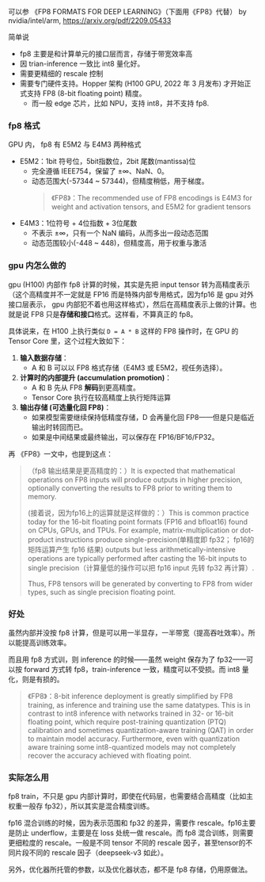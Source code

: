 可以参 《FP8 FORMATS FOR DEEP LEARNING》（下面用《FP8》代替） by nvidia/intel/arm, https://arxiv.org/pdf/2209.05433 

简单说
- fp8 主要是和计算单元的接口层而言，存储于带宽效率高
- 因 trian-inference 一致比 int8 量化好。
- 需要更精细的 rescale 控制
- 需要专门硬件支持。Hopper 架构 (H100 GPU, 2022 年 3 月发布) 才开始正式支持 FP8 (8-bit floating point) 精度。
  - 而一般 edge 芯片，比如 NPU，支持 int8，并不支持 fp8.

### fp8 格式

GPU 内， fp8 有 E5M2 与 E4M3 两种格式
- E5M2：1bit 符号位，5bit指数位，2bit 尾数(mantissa)位
  - 完全遵循 IEEE754，保留了 ±∞、NaN、0。
  - 动态范围大(-57344 ~ 57344)，但精度稍低，用于梯度。
    > 《FP8》：The recommended use of FP8 encodings is E4M3 for weight and activation tensors, and E5M2 for gradient tensors 
- E4M3：1位符号 + 4位指数 + 3位尾数
  - 不表示 ±∞，只有一个 NaN 编码，从而多出一段动态范围
  - 动态范围较小(-448 ~ 448)，但精度高，用于权重与激活

### gpu 内怎么做的

gpu (H100) 内部作 fp8 计算的时候，其实是先把 input tensor 转为高精度表示（这个高精度并不一定就是 FP16 而是特殊内部专用格式，因为fp16 是 gpu 对外接口层表示， gpu 内部犯不着也用这样格式），然后在高精度表示上做的计算。也就是说 FP8 只是**存储和接口**格式。这样看，不算真正的 fp8。

具体说来，在 H100 上执行类似 `D = A * B` 这样的 FP8 操作时，在 GPU 的 Tensor Core 里，这个过程大致如下：

1. **输入数据存储**：
   * A 和 B 可以以 FP8 格式存储（E4M3 或 E5M2，视任务选择）。
2. **计算时的内部提升 (accumulation promotion)**：
   * A 和 B 先从 FP8 **解码**到更高精度。
   * Tensor Core 执行在较高精度上执行矩阵运算
3. **输出存储 (可选量化回 FP8)**：
   * 如果模型需要继续保持低精度存储，D 会再量化回 FP8——但是只是临近输出时转回而已。
   * 如果是中间结果或最终输出，可以保存在 FP16/BF16/FP32。

再 《FP8》一文中，也提到这点：
> （fp8 输出结果是更高精度的：）It is expected that mathematical operations on FP8 inputs will produce outputs in higher precision, optionally converting the results to FP8 prior to writing them to memory.
>
> (接着说，因为fp16上的运算就是这样做的：）This is common practice today for the 16-bit floating point formats (FP16 and bfloat16) found on CPUs, GPUs, and TPUs. For example, matrix-multiplication or dot-product instructions produce single-precision(单精度即 fp32； fp16的矩阵运算产生 fp16 结果) outputs but less arithmetically-intensive operations are typically performed after casting the 16-bit inputs to single precision（计算量低的操作可以把 fp16 input 先转 fp32 再计算）.
>
> Thus, FP8 tensors will be generated by converting to FP8 from wider types, such as single precision floating point.

### 好处

虽然内部并没按 fp8 计算，但是可以用一半显存，一半带宽（提高吞吐效率）。所以能提高训练效率。

而且用 fp8 方式训，则 inference 的时候——虽然 weight 保存为了 fp32——可以按 forward 方式转 fp8，train-inference 一致，精度可以不受损。而 int8 量化，则是有损的。
> 《FP8》：8-bit inference deployment is greatly simplified by FP8 training, as inference and training use the same datatypes.
This is in contrast to int8 inference with networks trained in 32- or 16-bit floating point, which require post-training
quantization (PTQ) calibration and sometimes quantization-aware training (QAT) in order to maintain model accuracy.
Furthermore, even with quantization aware training some int8-quantized models may not completely recover the
accuracy achieved with floating point.

### 实际怎么用

fp8 train，不只是 gpu 内部计算时，即使在代码层，也需要结合高精度（比如主权重一般存 fp32），所以其实是混合精度训练。

fp16 混合训练的时候，因为表示范围和 fp32 的差异，需要作 rescale。fp16主要是防止 underflow，主要是在 loss 处统一做 rescale。而 fp8 混合训练，则需要更细粒度的 rescale。一般是不同 tensor 不同的 rescale 因子，甚至tensor的不同片段不同的 rescale 因子（deepseek-v3 如此）。

另外，优化器所托管的参数，以及优化器状态，都不是 fp8 存储，仍用原做法。
